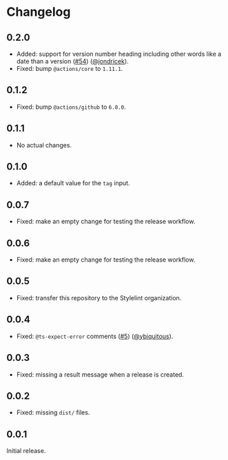 # Changelog

## 0.2.0

- Added: support for version number heading including other words like a date than a version ([#54]) ([@jondricek]).
- Fixed: bump `@actions/core` to `1.11.1`.

## 0.1.2

- Fixed: bump `@actions/github` to `6.0.0`.

## 0.1.1

- No actual changes.

## 0.1.0

- Added: a default value for the `tag` input.

## 0.0.7

- Fixed: make an empty change for testing the release workflow.

## 0.0.6

- Fixed: make an empty change for testing the release workflow.

## 0.0.5

- Fixed: transfer this repository to the Stylelint organization.

## 0.0.4

- Fixed: `@ts-expect-error` comments ([#5]) ([@ybiquitous]).

## 0.0.3

- Fixed: missing a result message when a release is created.

## 0.0.2

- Fixed: missing `dist/` files.

## 0.0.1

Initial release.

<!-- In numerical order -->

[#5]: https://github.com/stylelint/changelog-to-github-release-action/pull/5
[#54]: https://github.com/stylelint/changelog-to-github-release-action/pull/54

<!-- In alphabetical order -->

[@jondricek]: https://github.com/jondricek
[@ybiquitous]: https://github.com/ybiquitous
